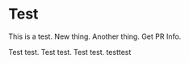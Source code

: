 # Test

This is a test.
New thing.
Another thing.
Get PR Info.

Test test.
Test test.
Test test.
testtest